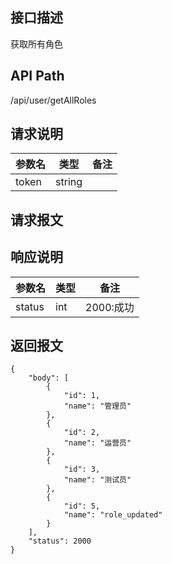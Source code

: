 ## 接口描述
获取所有角色
## API Path
/api/user/getAllRoles
## 请求说明
|参数名   |类型    |备注             |
|---------|--------|-----------------|
|token    |string  |                 |
## 请求报文
## 响应说明
|参数名   |类型    |备注             |
|---------|--------|-----------------|
|status   |int     |2000:成功        |
## 返回报文
    {
        "body": [
            {
                "id": 1,
                "name": "管理员"
            },
            {
                "id": 2,
                "name": "运营员"
            },
            {
                "id": 3,
                "name": "测试员"
            },
            {
                "id": 5,
                "name": "role_updated"
            }
        ],
        "status": 2000
    }
